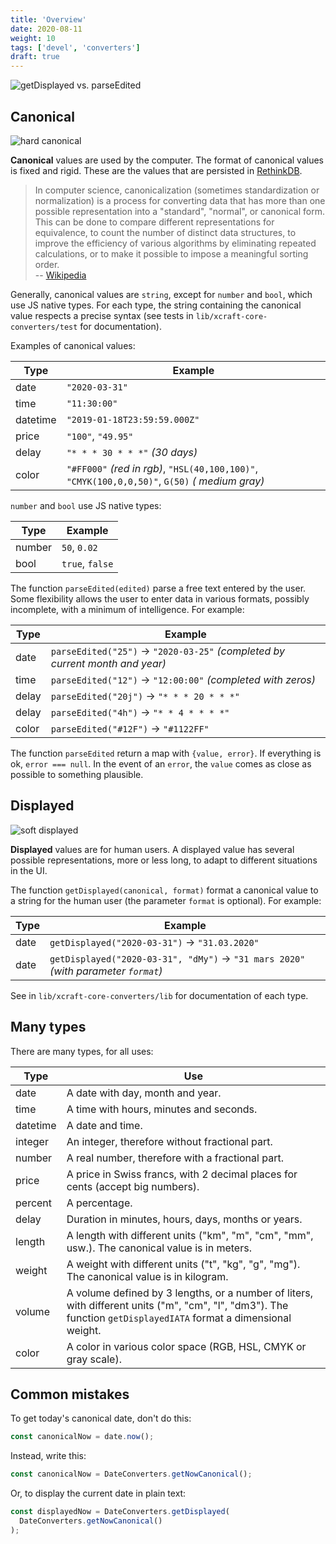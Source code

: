 ```yaml
---
title: 'Overview'
date: 2020-08-11
weight: 10
tags: ['devel', 'converters']
draft: true
---
```


![getDisplayed vs. parseEdited](/img/converters.overview.png?classes=blackprint&width=800px)

## Canonical

![hard canonical](/img/converters.hard.png?classes=blackprint&width=200px)

**Canonical** values are used by the computer. The format of canonical values is
fixed and rigid. These are the values that are persisted in [RethinkDB][1].

> In computer science, canonicalization (sometimes standardization or
> normalization) is a process for converting data that has more than one
> possible representation into a "standard", "normal", or canonical form. This
> can be done to compare different representations for equivalence, to count the
> number of distinct data structures, to improve the efficiency of various
> algorithms by eliminating repeated calculations, or to make it possible to
> impose a meaningful sorting order.  
> -- [Wikipedia][2]

Generally, canonical values are `string`, except for `number` and `bool`, which
use JS native types. For each type, the string containing the canonical value
respects a precise syntax (see tests in `lib/xcraft-core-converters/test` for
documentation).

Examples of canonical values:

| Type     | Example                                                                                        |
| -------- | ---------------------------------------------------------------------------------------------- |
| date     | `"2020-03-31"`                                                                                 |
| time     | `"11:30:00"`                                                                                   |
| datetime | `"2019-01-18T23:59:59.000Z"`                                                                   |
| price    | `"100"`, `"49.95"`                                                                             |
| delay    | `"* * * 30 * * *"` _(30 days)_                                                                 |
| color    | `"#FF000"` _(red in rgb)_, `"HSL(40,100,100)"`, `"CMYK(100,0,0,50)"`, `G(50)` _( medium gray)_ |

`number` and `bool` use JS native types:

| Type   | Example         |
| ------ | --------------- |
| number | `50`, `0.02`    |
| bool   | `true`, `false` |

The function `parseEdited(edited)` parse a free text entered by the user. Some
flexibility allows the user to enter data in various formats, possibly
incomplete, with a minimum of intelligence. For example:

| Type  | Example                                                                      |
| ----- | ---------------------------------------------------------------------------- |
| date  | `parseEdited("25")` → `"2020-03-25"` _(completed by current month and year)_ |
| time  | `parseEdited("12")` → `"12:00:00"` _(completed with zeros)_                  |
| delay | `parseEdited("20j")` → `"* * * 20 * * *"`                                    |
| delay | `parseEdited("4h")` → `"* * 4 * * * *"`                                      |
| color | `parseEdited("#12F")` → `"#1122FF"`                                          |

The function `parseEdited` return a map with `{value, error}`. If everything is
ok, `error === null`. In the event of an `error`, the `value` comes as close as
possible to something plausible.

## Displayed

![soft displayed](/img/converters.soft.png?classes=blackprint&width=200px)

**Displayed** values are for human users. A displayed value has several possible
representations, more or less long, to adapt to different situations in the UI.

The function `getDisplayed(canonical, format)` format a canonical value to a
string for the human user (the parameter `format` is optional). For example:

| Type | Example                                                                            |
| ---- | ---------------------------------------------------------------------------------- |
| date | `getDisplayed("2020-03-31")` → `"31.03.2020"`                                      |
| date | `getDisplayed("2020-03-31", "dMy")` → `"31 mars 2020"` _(with parameter `format`)_ |

See in `lib/xcraft-core-converters/lib` for documentation of each type.

## Many types

There are many types, for all uses:

| Type     | Use                                                                                                                                                              |
| -------- | ---------------------------------------------------------------------------------------------------------------------------------------------------------------- |
| date     | A date with day, month and year.                                                                                                                                 |
| time     | A time with hours, minutes and seconds.                                                                                                                          |
| datetime | A date and time.                                                                                                                                                 |
| integer  | An integer, therefore without fractional part.                                                                                                                   |
| number   | A real number, therefore with a fractional part.                                                                                                                 |
| price    | A price in Swiss francs, with 2 decimal places for cents (accept big numbers).                                                                                   |
| percent  | A percentage.                                                                                                                                                    |
| delay    | Duration in minutes, hours, days, months or years.                                                                                                               |
| length   | A length with different units ("km", "m", "cm", "mm", usw.). The canonical value is in meters.                                                                   |
| weight   | A weight with different units ("t", "kg", "g", "mg"). The canonical value is in kilogram.                                                                        |
| volume   | A volume defined by 3 lengths, or a number of liters, with different units ("m", "cm", "l", "dm3"). The function `getDisplayedIATA` format a dimensional weight. |
| color    | A color in various color space (RGB, HSL, CMYK or gray scale).                                                                                                   |

## Common mistakes

To get today's canonical date, don't do this:

```js
const canonicalNow = date.now();
```

Instead, write this:

```js
const canonicalNow = DateConverters.getNowCanonical();
```

Or, to display the current date in plain text:

```js
const displayedNow = DateConverters.getDisplayed(
  DateConverters.getNowCanonical()
);
```

[1]: https://rethinkdb.com/
[2]: https://en.wikipedia.org/wiki/Canonicalization
